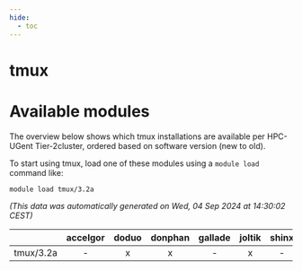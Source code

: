 ```yaml
---
hide:
  - toc
---
```


tmux
====

# Available modules


The overview below shows which tmux installations are available per HPC-UGent Tier-2cluster, ordered based on software version (new to old).

To start using tmux, load one of these modules using a `module load` command like:

```shell
module load tmux/3.2a
```

*(This data was automatically generated on Wed, 04 Sep 2024 at 14:30:02 CEST)*  

| |accelgor|doduo|donphan|gallade|joltik|shinx|skitty|
| :---: | :---: | :---: | :---: | :---: | :---: | :---: | :---: |
|tmux/3.2a|-|x|x|-|x|-|x|
